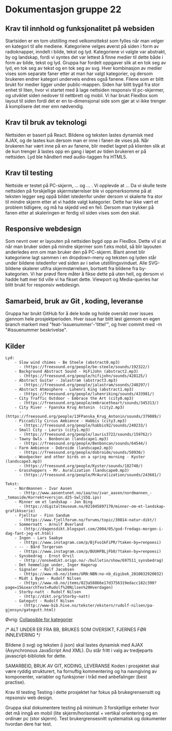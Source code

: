 # Dokumentasjon gruppe 22

  ## Krav til innhold og funksjonalitet på websiden
  Startsiden er en tom utstilling med velkomsttekst som fylles når man velger en kategori til alle mediene.
  Kategoriene velges øverst på siden i form av radioknapper, inndelt i bilde, tekst og lyd.
  Kategoriene vi valgte var abstrakt, by og landskap, fordi vi syntes det var lettest å finne medier til dette både i form av bilde, tekst og lyd.
  Gruppa har fordelt oppgaver slik at en tok seg av lyd, en tok seg av tekst og en tok seg av svg.
  Hver kombinasjon av medier vises som separate faner etter at man har valgt kategorier,
  og dersom brukeren endrer kategori underveis endres også fanene.
  Filene som er blitt brukt for medier ligger under public-mappen. Siden har blitt bygd fra stor enhet til liten,
  hvor vi startet med å lage nettsiden responsiv til pc-skjermer, og utviklet siden nedover til nettbrett og mobil.
  Vi har brukt FlexBox som layout til siden fordi det er en to-dimensjonal side som gjør at vi ikke trenger å komplisere det mer enn nødvendig.

  ## Krav til bruk av teknologi
  Nettsiden er basert på React. Bildene og teksten lastes dynamisk med AJAX,
  og de lastes kun dersom man er inne i fanen de vises på. Når brukeren har vært inne på en av fanene, blir mediet lagret
  på klienten slik at de kun trenger å lastes opp en gang i løpet av tiden brukeren er på nettsiden. Lyd ble håndtert med
  audio-taggen fra HTML5.

  ## Krav til testing
  Nettside er testet på PC-skjerm, ... og ... . Vi opplevde at ...
  Da vi skulle teste nettsiden på forskjellige skjermstørrelser ble vi oppmerksomme på at teksten legger seg oppå bildet
  istedenfor under dersom vi skalerte fra stor til mindre skjerm etter at vi hadde valgt kategorier.
  Dette har ikke vært et problem tidligere, og må ha skjedd ved en feil. Dersom man trykker på fanen etter at skaleringen
  er ferdig vil siden vises som den skal.


  ## Responsive webdesign
  Som nevnt over er layouten på nettsiden bygd opp av FlexBox. Dette vil si at når man bruker siden på mindre skjermer som
  f.eks mobil, så blir layouten anderledes enn om man bruker den på PC-skjerm. Blant annet blir kategoriene lagt sammen i
  en dropdown-meny og teksten og lyden står under bildene istedenfor ved siden av i selve utstillingsvinduet.
  Alle SVG-bildene skalerer utifra skjermstørrelsen, bortsett fra bildene fra by-kategorien. Vi har prøvd flere måter
  å fikse dette på uten hell, og dersom vi hadde hatt mer tid ville vi ha fikset dette. Viewport og Media-queries har
  blitt brukt for responsiv webdesign.

  ## Samarbeid, bruk av Git , koding, leveranse
  Gruppa har brukt GitHub for å dele kode og holde oversikt over issues gjennom hele prosjektperioden.
  Hver issue har blitt løst gjennom en egen branch markert med "feat-'issuenummer'-'tittel'", og hver commit
  med -m "#issuenummer beskrivelse".

  ## Kilder

    Lyd:
        - Slow wind chimes - Be Steele (abstract0.mp3)
          - (https://freesound.org/people/be-steele/sounds/192322/)
        - Background Abstract Sound - HiFiJohn (abstract2.mp3)
          - (https://freesound.org/people/hifijohn/sounds/428125/)
        - Abstract Guitar - Jalastram (abstract3.mp3)
          - (https://freesound.org/people/jalastram/sounds/240297/)
        - Abstract Atmosphere - Luhenri King (abstract1.mp3)
          - (https://freesound.org/people/luhenriking/sounds/433981/)
        - City Traffic Outdoor - Embrace the Art (city0.mp3)
          - (https://freesound.org/people/embracetheart/sounds/345313/)
        - City River - Fpanska Krug Antonin  (city2.mp3)
          - (https://freesound.org/people/13FPanska_Krug_Antonin/sounds/379089/)
        - Piccadilly Circus Ambience - Habbis (city3.mp3)
          - (https://freesound.org/people/habbis92/sounds/240233/)
        - Small City - Lauris (city1.mp3)
          - (https://freesound.org/people/lauris3722/sounds/159762/)
        - Tawny Owls - Benboncan (landscape1.mp3)
          - (https://freesound.org/people/Benboncan/sounds/64544/)
        - Farm Ambience - Dobroide (landscape2.mp3)
          - (https://freesound.org/people/dobroide/sounds/50930/)
        - Woodpecker and other birds on a spring morning - Kyster (landscape3.mp3)
          - (https://freesound.org/people/Kyster/sounds/182740/)
        - Grasshoppers - Mr. Auralization (landscape0.mp3)
          - (https://freesound.org/people/MrAuralization/sounds/243681/)
      
    Tekst:
        - Nordmannen - Ivar Aasen
          - (http://www.aasentunet.no/iaa/no/ivar_aasen/nordmannen_-_temaside/Korrekt+versjon.d25-SwljS5Q.ips)
        - Minner om et landskap - Jon Bing
          - (https://digitaltmuseum.no/021045897170/minner-om-et-landskap-grafikkserie)
        - Fjelltur - Finn Sandum
          - (https://www.fjellforum.no/forums/topic/30814-natur-dikt/)
        - Sommernatt - Arnulf Øverland
          - (http://dagensdikt.blogspot.com/2004/05/god-fredags-morgen-i-dag-fant-jeg-et.html)
        - Ingen - Lars Saabye
          - (https://www.instagram.com/p/BjFvo1kFiPR/?taken-by=renpoesi)
        - -- - Bård Torgersen
          - (https://www.instagram.com/p/BUUHFBLjFb0/?taken-by=renpoesi)
        - Synsbedrag - Ernst Orvil
          - (http://onskedikt.origo.no/-/bulletin/show/697511_synsbedrag)
        - Det hemmelige under, Inger Hagerup
        - Signaler - Rolf Jacobsen
          - (https://www.nb.no/items/URN:NBN:no-nb_digibok_2010032920032)
        - Midt i Byen - Rudolf Nilsen
          - (https://www.nb.no/items/823a58866e17d3756319edacc182c390?page=15&searchText=Rudolf%20Nilsen%20Hverdagen)
        - Storby-natt - Rudolf Nilsen
          - (http://dikt.org/Storby-natt)
        - Gategutt - Rudolf Nilsen
          - (http://www-bib.hive.no/tekster/ekstern/rudolf-nilsen/pa-gjensyn/gategutt.html)

  Øvrig:
    [Collapsible for kategorier](https://alligator.io/css/collapsible/)





/* ALT UNDER ER FRA BB, BRUKES SOM OVERSIKT, FJERNES FØR INNLEVERING */

Bildene (i svg) og teksten (i json) skal lastes dynamisk med AJAX (Asynchronous JavaScript And XML). Du står fritt i valg av tredjeparts javascript-bibliotek for dette.

SAMARBEID, BRUK AV GIT, KODING, LEVERANSE
Koden i prosjektet skal være ryddig strukturert, ha fornuftig kommentering og ha navngiving av komponenter, variabler og funksjoner i tråd med anbefalinger (best practise).

Krav til testing
Testing i dette prosjektet har fokus på brukegrensensitt og repsonsiv web design. 

Gruppa skal dokumentere testing på minimum 3 forskjellige enheter hvor det må inngå en mobil (lite skjerm/horisontal + vertikal orientering og en ordinær pc (stor skjerm). 
Test brukergrensesnitt systematisk og dokumenter hvordan dere har test.